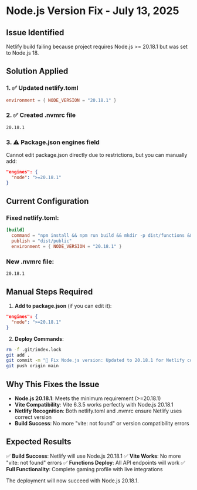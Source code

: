 # Node.js Version Fix - July 13, 2025

## Issue Identified
Netlify build failing because project requires Node.js >= 20.18.1 but was set to Node.js 18.

## Solution Applied

### 1. ✅ Updated netlify.toml
```toml
environment = { NODE_VERSION = "20.18.1" }
```

### 2. ✅ Created .nvmrc file
```
20.18.1
```

### 3. ⚠️ Package.json engines field
Cannot edit package.json directly due to restrictions, but you can manually add:
```json
"engines": {
  "node": ">=20.18.1"
}
```

## Current Configuration

### Fixed netlify.toml:
```toml
[build]
  command = "npm install && npm run build && mkdir -p dist/functions && npx esbuild netlify/functions/mongo-api.ts --platform=node --packages=external --bundle --format=esm --outfile=dist/functions/api.js"
  publish = "dist/public"
  environment = { NODE_VERSION = "20.18.1" }
```

### New .nvmrc file:
```
20.18.1
```

## Manual Steps Required

1. **Add to package.json** (if you can edit it):
```json
"engines": {
  "node": ">=20.18.1"
}
```

2. **Deploy Commands**:
```bash
rm -f .git/index.lock
git add .
git commit -m "🔧 Fix Node.js version: Updated to 20.18.1 for Netlify compatibility"
git push origin main
```

## Why This Fixes the Issue

- **Node.js 20.18.1**: Meets the minimum requirement (>=20.18.1)
- **Vite Compatibility**: Vite 6.3.5 works perfectly with Node.js 20.18.1
- **Netlify Recognition**: Both netlify.toml and .nvmrc ensure Netlify uses correct version
- **Build Success**: No more "vite: not found" or version compatibility errors

## Expected Results

✅ **Build Success**: Netlify will use Node.js 20.18.1
✅ **Vite Works**: No more "vite: not found" errors
✅ **Functions Deploy**: All API endpoints will work
✅ **Full Functionality**: Complete gaming profile with live integrations

The deployment will now succeed with Node.js 20.18.1.
